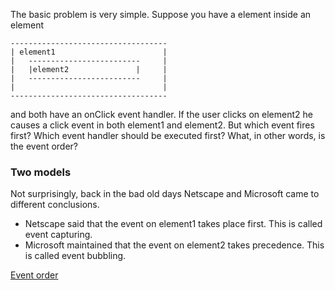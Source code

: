 The basic problem is very simple. Suppose you have a element inside an element

    -----------------------------------
    | element1                        |
    |   -------------------------     |
    |   |element2               |     |
    |   -------------------------     |
    |                                 |
    -----------------------------------

and both have an onClick event handler. If the user clicks on element2 he causes a click event in both element1 and element2. But which event fires first? Which event handler should be executed first? What, in other words, is the event order?

### Two models
Not surprisingly, back in the bad old days Netscape and Microsoft came to different conclusions.

* Netscape said that the event on element1 takes place first. This is called event capturing.
* Microsoft maintained that the event on element2 takes precedence. This is called event bubbling.

[Event order](https://www.quirksmode.org/js/events_order.html)